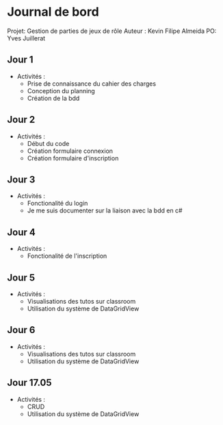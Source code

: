 # Journal de bord
Projet: Gestion de parties de jeux de rôle
Auteur : Kevin Filipe Almeida
PO: Yves Juillerat

## Jour 1

- Activités :
  - Prise de connaissance du cahier des charges
  - Conception du planning
  - Création de la bdd

## Jour 2

- Activités :
  - Début du code
  - Création formulaire connexion
  - Création formulaire d'inscription

## Jour 3

- Activités :
    - Fonctionalité du login 
    - Je me suis documenter sur la liaison avec la bdd en c#

## Jour 4

- Activités :
    - Fonctionalité de l'inscription

## Jour 5

- Activités :
  - Visualisations des tutos sur classroom
  - Utilisation du système de DataGridView

## Jour 6

- Activités :
  - Visualisations des tutos sur classroom
  - Utilisation du système de DataGridView



## Jour 17.05

- Activités :
  - CRUD
  - Utilisation du système de DataGridView
